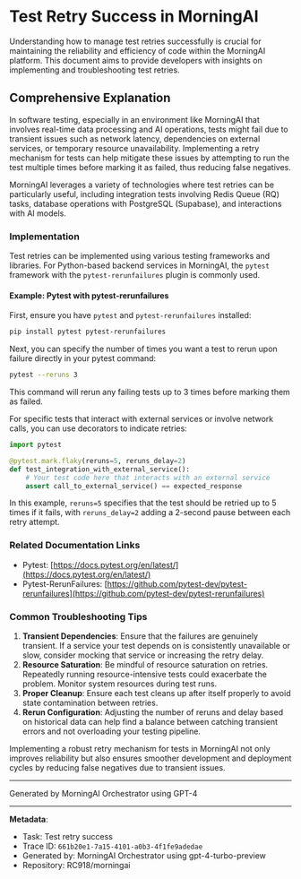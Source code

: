 # Test Retry Success in MorningAI

Understanding how to manage test retries successfully is crucial for maintaining the reliability and efficiency of code within the MorningAI platform. This document aims to provide developers with insights on implementing and troubleshooting test retries.

## Comprehensive Explanation

In software testing, especially in an environment like MorningAI that involves real-time data processing and AI operations, tests might fail due to transient issues such as network latency, dependencies on external services, or temporary resource unavailability. Implementing a retry mechanism for tests can help mitigate these issues by attempting to run the test multiple times before marking it as failed, thus reducing false negatives.

MorningAI leverages a variety of technologies where test retries can be particularly useful, including integration tests involving Redis Queue (RQ) tasks, database operations with PostgreSQL (Supabase), and interactions with AI models.

### Implementation

Test retries can be implemented using various testing frameworks and libraries. For Python-based backend services in MorningAI, the `pytest` framework with the `pytest-rerunfailures` plugin is commonly used.

#### Example: Pytest with pytest-rerunfailures

First, ensure you have `pytest` and `pytest-rerunfailures` installed:

```bash
pip install pytest pytest-rerunfailures
```

Next, you can specify the number of times you want a test to rerun upon failure directly in your pytest command:

```bash
pytest --reruns 3
```

This command will rerun any failing tests up to 3 times before marking them as failed.

For specific tests that interact with external services or involve network calls, you can use decorators to indicate retries:

```python
import pytest

@pytest.mark.flaky(reruns=5, reruns_delay=2)
def test_integration_with_external_service():
    # Your test code here that interacts with an external service
    assert call_to_external_service() == expected_response
```

In this example, `reruns=5` specifies that the test should be retried up to 5 times if it fails, with `reruns_delay=2` adding a 2-second pause between each retry attempt.

### Related Documentation Links

- Pytest: [https://docs.pytest.org/en/latest/](https://docs.pytest.org/en/latest/)
- Pytest-RerunFailures: [https://github.com/pytest-dev/pytest-rerunfailures](https://github.com/pytest-dev/pytest-rerunfailures)

### Common Troubleshooting Tips

1. **Transient Dependencies**: Ensure that the failures are genuinely transient. If a service your test depends on is consistently unavailable or slow, consider mocking that service or increasing the retry delay.
2. **Resource Saturation**: Be mindful of resource saturation on retries. Repeatedly running resource-intensive tests could exacerbate the problem. Monitor system resources during test runs.
3. **Proper Cleanup**: Ensure each test cleans up after itself properly to avoid state contamination between retries.
4. **Rerun Configuration**: Adjusting the number of reruns and delay based on historical data can help find a balance between catching transient errors and not overloading your testing pipeline.

Implementing a robust retry mechanism for tests in MorningAI not only improves reliability but also ensures smoother development and deployment cycles by reducing false negatives due to transient issues.

---
Generated by MorningAI Orchestrator using GPT-4

---

**Metadata**:
- Task: Test retry success
- Trace ID: `661b20e1-7a15-4101-a0b3-4f1fe9adedae`
- Generated by: MorningAI Orchestrator using gpt-4-turbo-preview
- Repository: RC918/morningai
